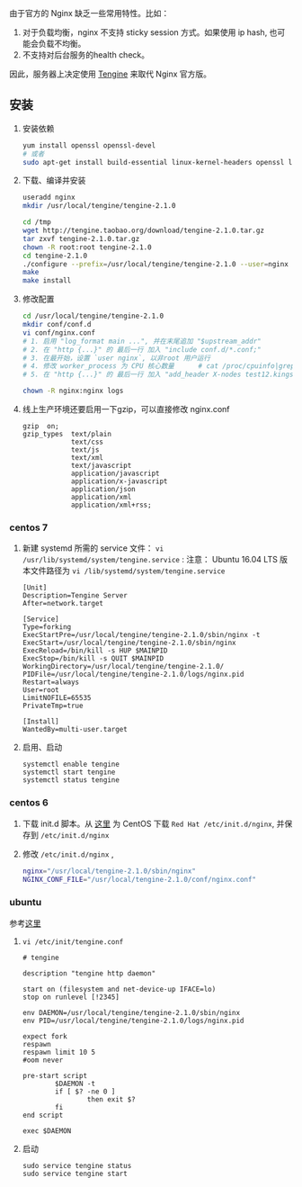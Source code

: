 
由于官方的 Nginx 缺乏一些常用特性。比如：

1. 对于负载均衡，nginx 不支持 sticky session 方式。如果使用 ip hash, 也可能会负载不均衡。
1. 不支持对后台服务的health check。

因此，服务器上决定使用 [Tengine](http://tengine.taobao.org/) 来取代 Nginx 官方版。

## 安装

1. 安装依赖

    ```bash
    yum install openssl openssl-devel
    # 或者
    sudo apt-get install build-essential linux-kernel-headers openssl libssl-dev libpcre3 libpcre3-dev gcc zlib1g-dev
    ```

1. 下载、编译并安装

    ```bash
    useradd nginx
    mkdir /usr/local/tengine/tengine-2.1.0

    cd /tmp
    wget http://tengine.taobao.org/download/tengine-2.1.0.tar.gz
    tar zxvf tengine-2.1.0.tar.gz
    chown -R root:root tengine-2.1.0
    cd tengine-2.1.0
    ./configure --prefix=/usr/local/tengine/tengine-2.1.0 --user=nginx
    make
    make install
    ```


1. 修改配置

    ```bash
    cd /usr/local/tengine/tengine-2.1.0
    mkdir conf/conf.d
    vi conf/nginx.conf
    # 1. 启用 "log_format main ...", 并在末尾追加 "$upstream_addr"
    # 2. 在 "http {...}" 的 最后一行 加入 "include conf.d/*.conf;"
    # 3. 在最开始，设置 `user nginx`, 以非root 用户运行
    # 4. 修改 worker_process 为 CPU 核心数量      # cat /proc/cpuinfo|grep "model name"
    # 5. 在 "http {...}" 的 最后一行 加入 "add_header X-nodes test12.kingsilk.net;", 其中 test12.kingsilk.net 是主机名，请自行替换。

    chown -R nginx:nginx logs
    ```
1. 线上生产环境还要启用一下gzip，可以直接修改 nginx.conf

    ```nginx
    gzip  on;
    gzip_types  text/plain
                text/css
                text/js
                text/xml
                text/javascript
                application/javascript
                application/x-javascript
                application/json
                application/xml
                application/xml+rss;
    ```


### centos 7

1. 新建 systemd 所需的 service 文件： `vi /usr/lib/systemd/system/tengine.service` :
   注意： Ubuntu 16.04 LTS 版本文件路径为 `vi /lib/systemd/system/tengine.service`

    ```
    [Unit]
    Description=Tengine Server
    After=network.target

    [Service]
    Type=forking
    ExecStartPre=/usr/local/tengine/tengine-2.1.0/sbin/nginx -t
    ExecStart=/usr/local/tengine/tengine-2.1.0/sbin/nginx
    ExecReload=/bin/kill -s HUP $MAINPID
    ExecStop=/bin/kill -s QUIT $MAINPID
    WorkingDirectory=/usr/local/tengine/tengine-2.1.0/
    PIDFile=/usr/local/tengine/tengine-2.1.0/logs/nginx.pid
    Restart=always
    User=root
    LimitNOFILE=65535
    PrivateTmp=true

    [Install]
    WantedBy=multi-user.target
    ```

1.  启用、启动

    ```
    systemctl enable tengine
    systemctl start tengine
    systemctl status tengine
    ```

### centos 6

1. 下载 init.d 脚本。从 [这里](http://wiki.nginx.org/InitScripts) 为 CentOS 下载 `Red Hat /etc/init.d/nginx`, 并保存到 `/etc/init.d/nginx`

1.  修改  `/etc/init.d/nginx` ,

    ```bash
    nginx="/usr/local/tengine-2.1.0/sbin/nginx"
    NGINX_CONF_FILE="/usr/local/tengine-2.1.0/conf/nginx.conf"
    ```	

### ubuntu

参考[这里](http://wiki.nginx.org/Upstart)

1. `vi /etc/init/tengine.conf`

    ```
    # tengine

    description "tengine http daemon"

    start on (filesystem and net-device-up IFACE=lo)
    stop on runlevel [!2345]

    env DAEMON=/usr/local/tengine/tengine-2.1.0/sbin/nginx
    env PID=/usr/local/tengine/tengine-2.1.0/logs/nginx.pid

    expect fork
    respawn
    respawn limit 10 5
    #oom never

    pre-start script
            $DAEMON -t
            if [ $? -ne 0 ]
                    then exit $?
            fi
    end script

    exec $DAEMON
    ```

1. 启动

    ```
    sudo service tengine status
    sudo service tengine start
    ```